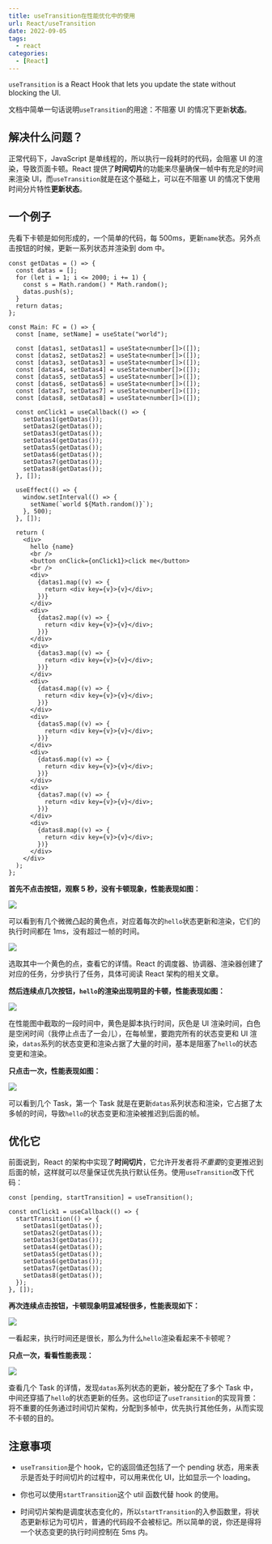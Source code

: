 ```yaml
---
title: useTransition在性能优化中的使用
url: React/useTransition
date: 2022-09-05
tags:
  - react
categories:
  - [React]
---
```


`useTransition` is a React Hook that lets you update the state without blocking the UI.

文档中简单一句话说明`useTransition`的用途：不阻塞 UI 的情况下更新**状态**。

## 解决什么问题？

正常代码下，JavaScript 是单线程的，所以执行一段耗时的代码，会阻塞 UI 的渲染，导致页面卡顿。React 提供了**时间切片**的功能来尽量确保一帧中有充足的时间来渲染 UI，而`useTransition`就是在这个基础上，可以在不阻塞 UI 的情况下使用时间分片特性**更新状态**。

## 一个例子

先看下卡顿是如何形成的，一个简单的代码，每 500ms，更新`name`状态。另外点击按钮的时候，更新一系列状态并渲染到 dom 中。

```tsx
const getDatas = () => {
  const datas = [];
  for (let i = 1; i <= 2000; i += 1) {
    const s = Math.random() * Math.random();
    datas.push(s);
  }
  return datas;
};

const Main: FC = () => {
  const [name, setName] = useState("world");

  const [datas1, setDatas1] = useState<number[]>([]);
  const [datas2, setDatas2] = useState<number[]>([]);
  const [datas3, setDatas3] = useState<number[]>([]);
  const [datas4, setDatas4] = useState<number[]>([]);
  const [datas5, setDatas5] = useState<number[]>([]);
  const [datas6, setDatas6] = useState<number[]>([]);
  const [datas7, setDatas7] = useState<number[]>([]);
  const [datas8, setDatas8] = useState<number[]>([]);

  const onClick1 = useCallback(() => {
    setDatas1(getDatas());
    setDatas2(getDatas());
    setDatas3(getDatas());
    setDatas4(getDatas());
    setDatas5(getDatas());
    setDatas6(getDatas());
    setDatas7(getDatas());
    setDatas8(getDatas());
  }, []);

  useEffect(() => {
    window.setInterval(() => {
      setName(`world ${Math.random()}`);
    }, 500);
  }, []);

  return (
    <div>
      hello {name}
      <br />
      <button onClick={onClick1}>click me</button>
      <br />
      <div>
        {datas1.map((v) => {
          return <div key={v}>{v}</div>;
        })}
      </div>
      <div>
        {datas2.map((v) => {
          return <div key={v}>{v}</div>;
        })}
      </div>
      <div>
        {datas3.map((v) => {
          return <div key={v}>{v}</div>;
        })}
      </div>
      <div>
        {datas4.map((v) => {
          return <div key={v}>{v}</div>;
        })}
      </div>
      <div>
        {datas5.map((v) => {
          return <div key={v}>{v}</div>;
        })}
      </div>
      <div>
        {datas6.map((v) => {
          return <div key={v}>{v}</div>;
        })}
      </div>
      <div>
        {datas7.map((v) => {
          return <div key={v}>{v}</div>;
        })}
      </div>
      <div>
        {datas8.map((v) => {
          return <div key={v}>{v}</div>;
        })}
      </div>
    </div>
  );
};
```

**首先不点击按钮，观察 5 秒，没有卡顿现象，性能表现如图：**

![](https://cdn.jsdelivr.net/gh/taoliujun/taoliujun.github.io/assets/202307041609217.png)

可以看到有几个微微凸起的黄色点，对应着每次的`hello`状态更新和渲染，它们的执行时间都在 1ms，没有超过一帧的时间。

![](https://cdn.jsdelivr.net/gh/taoliujun/taoliujun.github.io/assets/202307041610767.png)

选取其中一个黄色的点，查看它的详情。React 的调度器、协调器、渲染器创建了对应的任务，分步执行了任务，具体可阅读 React 架构的相关文章。

**然后连续点几次按钮，`hello`的渲染出现明显的卡顿，性能表现如图：**

![](https://cdn.jsdelivr.net/gh/taoliujun/taoliujun.github.io/assets/202307041608992.png)

在性能图中截取的一段时间中，黄色是脚本执行时间，灰色是 UI 渲染时间，白色是空闲时间（我停止点击了一会儿），在每帧里，要跑完所有的状态变更和 UI 渲染，`datas`系列的状态变更和渲染占据了大量的时间，基本是阻塞了`hello`的状态变更和渲染。

**只点击一次，性能表现如图：**

![](https://cdn.jsdelivr.net/gh/taoliujun/taoliujun.github.io/assets/202307041625903.png)

可以看到几个 Task，第一个 Task 就是在更新`datas`系列状态和渲染，它占据了太多帧的时间，导致`hello`的状态变更和渲染被推迟到后面的帧。

## 优化它

前面说到，React 的架构中实现了**时间切片**，它允许开发者将*不重要*的变更推迟到后面的帧，这样就可以尽量保证优先执行默认任务。使用`useTransition`改下代码：

```tsx
const [pending, startTransition] = useTransition();

const onClick1 = useCallback(() => {
  startTransition(() => {
    setDatas1(getDatas());
    setDatas2(getDatas());
    setDatas3(getDatas());
    setDatas4(getDatas());
    setDatas5(getDatas());
    setDatas6(getDatas());
    setDatas7(getDatas());
    setDatas8(getDatas());
  });
}, []);
```

**再次连续点击按钮，卡顿现象明显减轻很多，性能表现如下：**

![](https://cdn.jsdelivr.net/gh/taoliujun/taoliujun.github.io/assets/202307041629743.png)

一看起来，执行时间还是很长，那么为什么`hello`渲染看起来不卡顿呢？

**只点一次，看看性能表现：**

![](https://cdn.jsdelivr.net/gh/taoliujun/taoliujun.github.io/assets/202307041631650.png)

查看几个 Task 的详情，发现`datas`系列状态的更新，被分配在了多个 Task 中，中间还穿插了`hello`的状态更新的任务。这也印证了`useTransition`的实现背景：将不重要的任务通过时间切片架构，分配到多帧中，优先执行其他任务，从而实现不卡顿的目的。

## 注意事项

- `useTransition`是个 hook，它的返回值还包括了一个 pending 状态，用来表示是否处于时间切片的过程中，可以用来优化 UI，比如显示一个 loading。

- 你也可以使用`startTransition`这个 util 函数代替 hook 的使用。

- 时间切片架构是调度状态变化的，所以`startTransition`的入参函数里，将状态更新标记为可切片，普通的代码段不会被标记。所以简单的说，你还是得将一个状态变更的执行时间控制在 5ms 内。
